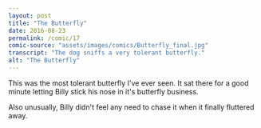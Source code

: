 ```yaml
---
layout: post
title: "The Butterfly"
date: 2016-08-23
permalink: /comic/17
comic-source: "assets/images/comics/Butterfly_final.jpg"
transcript: "The dog sniffs a very tolerant butterfly."
alt: "The Butterfly"
---
```


This was the most tolerant butterfly I've ever seen. It sat there for a good minute letting Billy stick his nose in it's butterfly business.

Also unusually, Billy didn't feel any need to chase it when it finally fluttered away.
